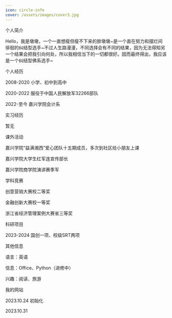 ```yaml
---
icon: circle-info
cover: /assets/images/cover3.jpg
---
```


个人简介

Hello，我是墩墩，一个一直想瘦但瘦不下来的胖墩墩\~是一个直在努力和摆烂间徘徊的纠结型选手\~不过人生路漫漫，不同选择会有不同的结果，因为无法得知另一个结果会把我引向何处，所以我相信当下的一切都很好。因而最终得出，我应该是一个纠结型佛系选手~

 

个人经历

2008-2020 小学、初中到高中

2020-2022 服役于中国人民解放军32266部队

2022-至今 嘉兴学院会计系

 

实习经历

暂无

 

课外活动

嘉兴学院“益满湘西”爱心团队十五期成员，多次到社区给小朋友上课

嘉兴学院大学生红军连宣传部长

嘉兴学院商学院演讲赛季军

 

学科竞赛

创意营销大赛校二等奖

金融创新大赛校一等奖

浙江省经济管理案例大赛省三等奖

 

科研项目

2023-2024 国创一项、校级SRT两项

 

其他信息

语言：英语

信息：Office、Python（进修中）

兴趣：阅读、旅游

 

我的网站

2023.10.24 初始化

2023.10.31 
